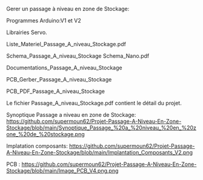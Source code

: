 Gerer un passage à niveau en zone de Stockage:

Programmes Arduino:V1 et V2

Librairies Servo.

Liste_Materiel_Passage_A_niveau_Stockage.pdf

Schema_Passage_A_niveau_Stockage Schema_Nano.pdf

Documentations_Passage_A_niveau_Stockage

PCB_Gerber_Passage_A_niveau_Stockage

PCB_PDF_Passage_A_niveau_Stockage

Le fichier Passage_A_niveau_Stockage.pdf contient le détail du projet.

Synoptique Passage a niveau en zone de Stockage: https://github.com/supermoun62/Projet-Passage-A-Niveau-En-Zone-Stockage/blob/main/Synoptique_Passage_%20a_%20niveau_%20en_%20zone_%20de_%20stockage.png

Implatation composants: https://github.com/supermoun62/Projet-Passage-A-Niveau-En-Zone-Stockage/blob/main/Implantation_Composants_V2.png

PCB : https://github.com/supermoun62/Projet-Passage-A-Niveau-En-Zone-Stockage/blob/main/Image_PCB_V4.png.png
